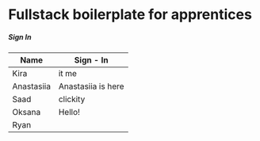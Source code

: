 # Fullstack boilerplate for apprentices

##### Sign In

| Name       | Sign - In |
| ---------- | --------- |
| Kira       |  it me    |
| Anastasiia |Anastasiia is here|
| Saad       | clickity  |
| Oksana     |   Hello!   |
| Ryan       |           |
